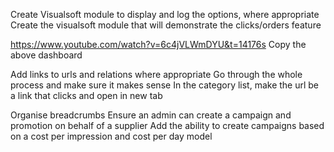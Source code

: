 

Create Visualsoft module to display and log the options, where appropriate
Create the visualsoft module that will demonstrate the clicks/orders feature 

https://www.youtube.com/watch?v=6c4jVLWmDYU&t=14176s
Copy the above dashboard

Add links to urls and relations where appropriate
Go through the whole process and make sure it makes sense
In the category list, make the url be a link that clicks and open in new tab

Organise breadcrumbs
Ensure an admin can create a campaign and promotion on behalf of a supplier
Add the ability to create campaigns based on a cost per impression and cost per day model
